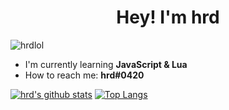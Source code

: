 <h1 align="center">Hey! I'm hrd</h1>

<p align="left"> <img src="https://komarev.com/ghpvc/?username=hrdlol" alt="hrdlol" /> </p>

- I'm currently learning **JavaScript & Lua**
- How to reach me: **hrd#0420**

[![hrd's github stats](https://github-readme-stats.vercel.app/api?username=hrdlol&count_private=true&theme=dark)](https://github.com/hrdlol/)
[![Top Langs](https://github-readme-stats.vercel.app/api/top-langs/?username=hrdlol&theme=dark)](https://github.com/hrdlol/)
